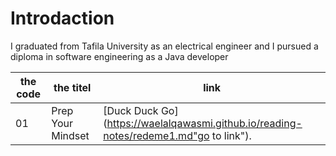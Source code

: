# Introdaction
I graduated from Tafila University as an electrical engineer and I pursued a diploma in software engineering as a Java developer

|  the code |  the titel        | link  | 
|-----------|-------------------|-------|
01          |   Prep Your Mindset|[Duck Duck Go](https://waelalqawasmi.github.io/reading-notes/redeme1.md"go to link").
